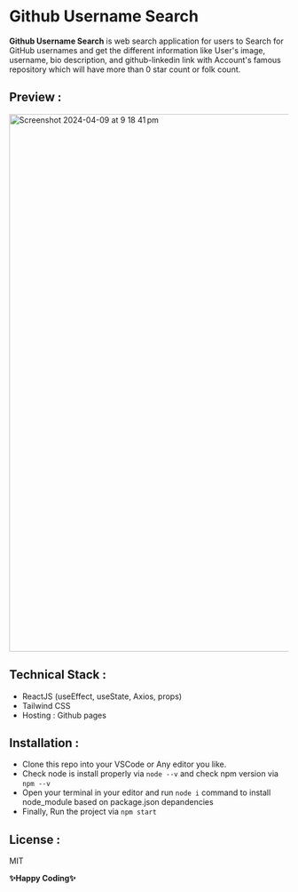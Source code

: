 # Github Username Search

**Github Username Search** is web search application for users to Search for GitHub usernames and get the different information like User's image, username, bio description, and github-linkedin link with Account's famous repository which will have more than 0 star count or folk count.

## Preview :

<img width="967" alt="Screenshot 2024-04-09 at 9 18 41 pm" src="https://github.com/HerDigitalYard/Github-Username-Search/assets/60232135/d07bee92-8163-4da6-a8f5-8438a415a52b">


## Technical Stack :

- ReactJS (useEffect, useState, Axios, props)
- Tailwind CSS
- Hosting : Github pages

## Installation :

- Clone this repo into your VSCode or Any editor you like.
- Check node is install properly via `node --v` and check npm version via `npm --v`
- Open your terminal in your editor and run `node i` command to install node_module based on package.json depandencies
- Finally, Run the project via `npm start`

## License :

MIT

**✨Happy Coding✨**
